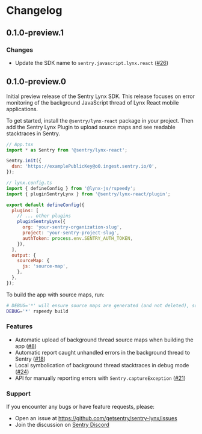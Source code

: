 # Changelog

## 0.1.0-preview.1

### Changes

- Update the SDK name to `sentry.javascript.lynx.react` ([#26](https://github.com/getsentry/sentry-lynx/pull/26))

## 0.1.0-preview.0

Initial preview release of the Sentry Lynx SDK. This release focuses on error monitoring
of the background JavaScript thread of Lynx React mobile applications.

To get started, install the `@sentry/lynx-react` package in your project.
Then add the Sentry Lynx Plugin to upload source maps and see readable stacktraces in Sentry.

```js
// App.tsx
import * as Sentry from '@sentry/lynx-react';

Sentry.init({
  dsn: 'https://examplePublicKey@o0.ingest.sentry.io/0',
});
```

```js
// lynx.config.ts
import { defineConfig } from '@lynx-js/rspeedy';
import { pluginSentryLynx } from '@sentry/lynx-react/plugin';

export default defineConfig({
  plugins: [
    // ... other plugins
    pluginSentryLynx({
      org: 'your-sentry-organization-slug',
      project: 'your-sentry-project-slug',
      authToken: process.env.SENTRY_AUTH_TOKEN,
    }),
  ],
  output: {
    sourceMap: {
      js: 'source-map',
    },
  },
});
```

To build the app with source maps, run:

```bash
# DEBUG='*' will ensure source maps are generated (and not deleted), so they can be uploaded to Sentry
DEBUG='*' rspeedy build
```

### Features

- Automatic upload of background thread source maps when building the app ([#8](https://github.com/getsentry/sentry-lynx/pull/8))
- Automatic report caught unhandled errors in the background thread to Sentry ([#18](https://github.com/getsentry/sentry-lynx/pull/18))
- Local symbolication of background thread stacktraces in debug mode ([#24](https://github.com/getsentry/sentry-lynx/pull/24))
- API for manually reporting errors with `Sentry.captureException` ([#21](https://github.com/getsentry/sentry-lynx/pull/21))

### Support

If you encounter any bugs or have feature requests, please:

- Open an issue at https://github.com/getsentry/sentry-lynx/issues
- Join the discussion on [Sentry Discord](https://discord.gg/sentry)
